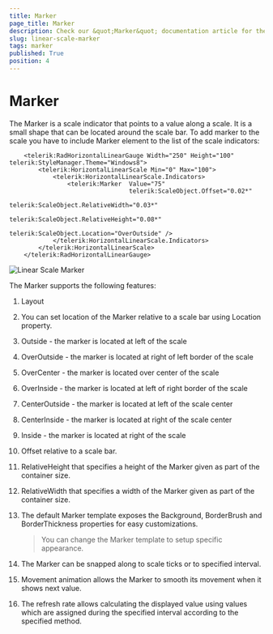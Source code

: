 ```yaml
---
title: Marker
page_title: Marker
description: Check our &quot;Marker&quot; documentation article for the RadGauge {{ site.framework_name }} control.
slug: linear-scale-marker
tags: marker
published: True
position: 4
---
```


# Marker

The Marker is a scale indicator that points to a value along a scale. It is a small shape that can be located around the scale bar. To add marker to the scale you have to include Marker element to the list of the scale indicators:


```XAML
	<telerik:RadHorizontalLinearGauge Width="250" Height="100" telerik:StyleManager.Theme="Windows8">
	    <telerik:HorizontalLinearScale Min="0" Max="100">
	        <telerik:HorizontalLinearScale.Indicators>
	            <telerik:Marker  Value="75"
	                             telerik:ScaleObject.Offset="0.02*"
	                             telerik:ScaleObject.RelativeWidth="0.03*"
	                             telerik:ScaleObject.RelativeHeight="0.08*" 
	                             telerik:ScaleObject.Location="OverOutside" />
	        </telerik:HorizontalLinearScale.Indicators>
	    </telerik:HorizontalLinearScale>
	</telerik:RadHorizontalLinearGauge>
```

![Linear Scale Marker](images/LinearScaleMarker.png)

The Marker supports the following features:

1. Layout 

2. You can set location of the Marker relative to a scale bar using Location property.

3. Outside - the marker is located at left of the scale

4. OverOutside - the marker is located at right of left border of the scale

5. OverCenter - the marker is located over center of the scale

6. OverInside - the marker is located at left of right border of the scale

7. CenterOutside - the marker is located at left of the scale center

8. CenterInside - the marker is located at right of the scale center

9. Inside - the marker is located at right of the scale

10. Offset relative to a scale bar.

11. RelativeHeight that specifies a height of the Marker given as part of the container size.

12. RelativeWidth that specifies a width of the Marker given as part of the container size.

13. The default Marker template exposes the Background, BorderBrush and BorderThickness properties for easy customizations.           

	>You can change the Marker template to setup specific appearance.

14. The Marker can be snapped along to scale ticks or to specified interval.

15. Movement animation allows the Marker to smooth its movement when it shows next value.

16. The refresh rate allows calculating the displayed value using values which are assigned during the specified interval according to the specified method.
